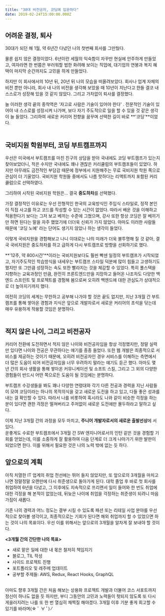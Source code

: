 ```yaml
---
title: "30대 비전공자, 코딩에 입문하다"
date: 2019-02-24T15:00:00.000Z
---
```


## 어려운 결정, 퇴사

30대가 되던 해 1월, 약 6년간 다녔던 나의 첫번째 회사를 그만뒀다.

물론 쉽지 않은 결정이었다. 6년이란 세월의 익숙함이 자꾸만 현실에 안주하게 만들었고, 여자라면 한 번쯤은 부러워할 법한 화려해 보이는 직업에, 대기업의 연봉과 복지 혜택이 마지막 순간까지도 고민을 하게 만들었다.

하지만 이 회사에서의 10년 뒤, 20년 뒤 나의 모습을 떠올려보았다. 회사나 업계 자체의 비전 뿐만 아니라, 회사 내 나의 비전을 생각해 보았을 때 10년이 지난다고 한들 결코 내 스스로가 성장해 있을 것 같지 않았다. 그리고 가차없이 퇴사를 결정했다.

늘 이러한 생각 끝의 종착역은 '자고로 사람은 기술이 있어야 한다' . 전문적인 기술이 있어야 내 스스로를 성장시켜 나가며, 보다 자기 주도적으로 일을 할 수 있을 것 같은 생각이 늘 들었다. 그리하여 새로운 커리어 전향을 꿈꾸며 선택한 길이 바로 **'코딩'**이었다.
<br />
<br />

## 국비지원 학원부터, 코딩 부트캠프까지

우선은 미국에서 부트캠프를 마친 친구의 상담을 받아 국내에도 코딩 부트캠프가 있는지 찾아보았더니, 적은 수지만 국내에도 꽤나 괜찮은 커리큘럼의 부트캠프들이 있었다. 하지만 아무래도 금전적인 부담감 때문에 정부에서 지원해주는 무료 국비지원 학원 쪽으로 관심이 더 기울었다. 국비지원 학원들 중에서도 나름 핫하다는 리액트까지 포함된 커리큘럼으로 선택하였다.

그리하여 시작된 국비지원 학원은… 결국 **중도하차**를 선택했다.

가장 결정적인 이유로는 우선 전형적인 한국의 교육방식인 주입식 스타일로, 정작 본인이 직접 사고를 하고 코드를 작성할 수 있는 시간이 없었다. 따라서 배운 것을 이해하고 적용한다기 보다는 그저 보고 베끼는 수준에 그쳤으며, 강사 또한 항상 코딩은 잘 베끼기만 하면 된다는 말을 자주 했었기에 더더욱 신뢰가 가지 않았다. 아마도 이러한 사람들 때문에 '코딩 노예' 라는 단어도 생기지 않았나 하는 생각이 들었다.

이렇게 국비지원을 경험해보고 나니 이대로는 나의 미래가 더욱 불투명해 질 것 같아, 결국 국비지원은 중도하차를 하고 급하게 다시 부트캠프로 방향을 선회하기로 했다.

**'12주, 약 800시간'**이라는 국비지원보다도 훨씬 빡센 일정의 부트캠프가 시작되었고, 자기주도적인 학습방식을 내세우는 부트캠프 스타일 덕분에 많이 힘들고 고생하기도 했지만 또 그만큼 성장하는 속도 또한 빨라지는 것을 체감할 수 있었다. 특히 풀스택을 지향하는 교육과정인 만큼, 완전히 프론트엔드만을 지망하고 들어온 나조차도 다양한 백엔드 스프린트 및 프로젝트를 경험해 봄으로써 오히려 백엔드에 대한 관심도가 상대적으로 더 높아지기까지 했다.

여전히 코딩의 세계는 무한하고 공부해 나가야 할 것은 끝도 없지만, 지난 3개월 간 부트캠프를 통해 쌓아온 경험과 지식은 앞으로 개발자로서 새로운 커리어의 초석을 닦는데 매우 유용하게 작용할 것임은 분명하다.
<br />
<br />

## 적지 않은 나이, 그리고 비전공자

커리어 전환에 도전하면서 적지 않은 나이와 비전공자임을 항상 걱정했지만, 정말 실력만 있다면 나이와 전공은 무관하다는 얘기를 종종 들었다.
또한 웹 개발은 최종적으로 서비스를 제공하는 것이기 때문에, 오히려 비전공자인 경우 서비스를 이해하는 측면에서 더 많은 도움이 되어 비전공자임을 너무 우려하지 말라는 얘기도 듣곤 했다.
아마도 몇 년 간의 회사 생활을 통해 쌓아온 커뮤니케이션 및 소프트 스킬, 그리고 그 외의 다양한 경험들이 반드시 어떤 쪽으로든 도움이 될 것임에는 분명하다.

부트캠프 수강생들을 봐도 꽤나 다양한 연령대와 각기 다른 전공과 경력을 지닌 사람들이 모여 코딩이라는 하나의 목적의식을 갖고 새로운 도전을 하고 있고, 다들 좋은 성과를 내는 걸 확인할 수 있다. 따라서 나를 비롯하여 혹시라도 나와 같이 비슷한 걱정을 하는 분이 있다면 괜한 걱정은 떨쳐버리고 주저없이 새로운 도전에만 몰두하라고 말하고 싶다.

이제 지난 3개월 간의 과정을 모두 마치고, **주니어 개발자로서의 새로운 출발선상**에 서있다.  
운좋게도 수료한 부트캠프에서 3개월 간 SW 엔지니어로서의 인턴 같은 것을 경험할 기회를 얻었는데, 이를 소중하게 잘 활용하여 다음 단계로 더 크게 나아가기 위한 발판이 되었으면 한다. 이를 위해서 필요한 것은 나의 노력 밖에 없는 듯 하다.

## 앞으로의 계획

아직 치열한 IT 업계의 취업 전선에는 뛰어 들지 않았지만, 또 앞으로의 3개월을 마치고 나면 정말정말 오랜만에 다시 취준생으로 돌아가게 된다. 대학 졸업 후 바로 첫 회사를 취업하여 6년을 다녔고, 그 이후에도 지속적으로 프리랜서 일이 들어와 한 번도 취업에 대한 걱정을 해 본적이 없었는데, 뒤늦은 나이에 취업을 걱정하는 취준생이 되려니 마음가짐이 새롭다.

기존 나의 경력과 어느 정도는 결부 시킬 수 있도록 패션 또는 리테일 사업 분야를 우선적으로 찾아볼 생각이고, 최종적으로는 기회가 된다면 해외 취업까지 할 수 있었으면 하는 것이 나의 목표이다. 우선 이를 위해서는 앞으로의 3개월을 알차게 잘 보내야 할 것이다.

**<3개월 간의 간단한 나의 목표>**

- 새로 맡은 일에 대한 내 몫은 철저히 책임지기
- 블로그, TIL 작성
- 사이드 프로젝트 진행
- 포트폴리오 및 레주메 업데이트
- 공부할 주제들: AWS, Redux, React Hooks, GraphQL

<br />
아마도 향후 3개월 간은 처음 해보는 상용화 프로젝트 개발과 더불어 코스 서포트까지 정신이 하나도 없을 듯 하지만, 부디 그동안의 고민과 노력들이 헛되지 않도록 또 다시 게을러지려는 나를 또 한 번 열심히 채찍질 해야겠다.  
3개월 이후 기분 좋게 회고할 수 있기를 바라며(☆ ﾟ ∀ ﾟ) ⁄

<br />
<br />
<br />
<br />

